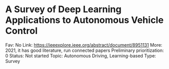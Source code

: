 # A Survey of Deep Learning Applications to Autonomous Vehicle Control

Fav: No
Link: https://ieeexplore.ieee.org/abstract/document/8951131
More: 2021, it has good literature, run connected papers
Preliminary prioritization: 0
Status: Not started
Topic: Autonomous Driving, Learning-based
Type: Survey